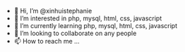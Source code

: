 - 👋 Hi, I’m @xinhuistephanie
- 👀 I’m interested in php, mysql, html, css, javascript
- 🌱 I’m currently learning php, mysql, html, css, javascript
- 💞️ I’m looking to collaborate on any people
- 📫 How to reach me ...

<!---
xinhuistephanie/xinhuistephanie is a ✨ special ✨ repository because its `README.md` (this file) appears on your GitHub profile.
You can click the Preview link to take a look at your changes.
--->
